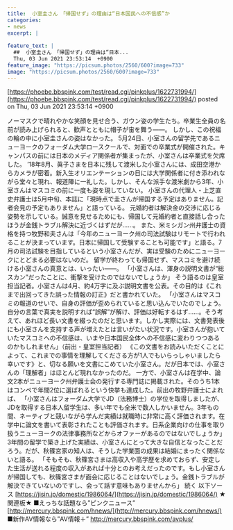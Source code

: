 ```yaml
---
title:  小室圭さん　「帰国せず」の理由は“日本国民への不信感”か 	
categories:
- news
excerpt: |
  
feature_text: |
  ##  小室圭さん　「帰国せず」の理由は“日本...
  Thu, 03 Jun 2021 23:53:14  +0900
feature_image: "https://picsum.photos/2560/600?image=733"
image: "https://picsum.photos/2560/600?image=733"
---
```


[https://phoebe.bbspink.com/test/read.cgi/pinkplus/1622731994/](https://phoebe.bbspink.com/test/read.cgi/pinkplus/1622731994/)
posted on Thu, 03 Jun 2021 23:53:14  +0900

<!--more-->

ノーマスクで晴れやかな笑顔を見せ合う、ガウン姿の学生たち。卒業生全員の名前が読み上げられると、歓声とともに帽子が宙を舞う——。 しかし、この祝福の輪の中に小室圭さんの姿はなかった。 5月24日、小室さんの留学先であるニューヨークのフォーダム大学ロースクールで、対面での卒業式が開催された。キャンパスの前には日本のメディア関係者が集まったが、小室さんは卒業式を欠席した。 ’18年8月、眞子さまを日本に残して渡米した小室さんには、成田空港からカメラが密着。新入生オリエンテーションの日には大学関係者に付き添われながら堂々と現れ、報道陣に一礼した。しかし、そんな派手な渡米劇から3年、小室さんはマスコミの前に一度も姿を現していない。 小室さんの代理人・上芝直史弁護士は5月中旬、本誌に「現時点で圭さんが帰国する予定はありません。記者会見の予定もありません」と語っている。 元婚約者は解決金の交渉に応じる姿勢を示している。誠意を見せるためにも、帰国して元婚約者と直接話し合ったほうが金銭トラブル解決に近づくはずだが……。 また、米ミシガン州弁護士の資格を持つ牧野和夫さんは「今年のニューヨーク州の司法試験はリモートで行われることが決まっています。日本に帰国して受験することも可能です」と語る。7月の司法試験を目指しているという小室さんだが、実は受験のためにニューヨークにとどまる必要はないのだ。 留学が終わっても帰国せず、マスコミを避け続ける小室さんの真意とは、いったい——。 「小室さんは、渾身の説明文書が“総スカン”だったことに、衝撃を受けたのではないでしょうか」 そう語るのは皇室担当記者。小室さんは4月、約4万字に及ぶ説明文書を公表。その目的は《これまで出回ってきた誤った情報の訂正》だと書かれていた。 「小室さんはマスコミの報道のせいで、自身の評価が歪められていると思い込んでいたのでしょう。自分の言葉で真実を説明すれば“誤解”が解け、評価は好転するはず……。そう考えて、あれほど長い文書を綴ったのだと思います。しかし実際には、文書発表後にも小室さんを支持する声が増えたとは言いがたい状況です。小室さんが抱いていたマスコミへの不信感は、いまや日本国民全体への不信感に変わりつつあるのかもしれません」（前出・皇室担当記者） 《この文書をお読みいただくことによって、これまでの事情を理解してくださる方が1人でもいらっしゃいましたら幸いです》と、切なる願いを文書にこめていた小室さん。だが日本では、小室さんの「理解者」はほとんど現れなかったのだ。 一方で、小室さんは在学中、論文2本がニューヨーク州弁護士会の発行する専門誌に掲載された。そのうち1本はコンペで年間2位に選ばれるという快挙も達成した。前出の牧野弁護士によれば、 「小室さんはフォーダム大学でJD（法務博士）の学位を取得しましたが、JDを取得する日本人留学生は、多い年でも全米で数人しかいません。3年もの間、ネーティブと競いながら学んだ実績は就職時に非常に高く評価されます。在学中に論文を書いて表彰されたことも評価されます。日系企業向けの仕事を取り扱うニューヨークの法律事務所などからオファーがあるのではないでしょうか」 3年間の留学で築き上げた実績は、小室さんにとって大きな自信となったことだろう。だが、秋篠宮家の知人は、そうした学業面の成果は結婚にまったく関係ないと語る。 「そもそも、秋篠宮さまは高収入や高学歴を求めておらず、安定した生活が送れる程度の収入があれば十分とのお考えだったのです。もし小室さんが帰国しても、秋篠宮さまが面会に応じることはないでしょう。金銭トラブルが解決できていないのですし、会って話す意味もありませんから」 続く 以下ソース [https://jisin.jp/domestic/1986064/](https://jisin.jp/domestic/1986064/) ★関連板★ ■えっちな話題なら”ピンクニュース” [http://mercury.bbspink.com/hnews/](http://mercury.bbspink.com/hnews/) ■新作AV情報なら”AV情報＋” http://mercury.bbspink.com/avplus/
